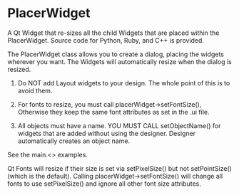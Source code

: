 # PlacerWidget
A Qt Widget that re-sizes all the child Widgets that are
placed within the PlacerWidget.
Source code for Python, Ruby, and C++ is provided.

The PlacerWidget class allows you to create a dialog, placing
the widgets wherever you want.  The Widgets will automatically
resize when the dialog is resized.

1. Do NOT add Layout widgets to your design. The whole
   point of this is to avoid them.

2. For fonts to resize, you must call placerWidget->setFontSize(),
   Otherwise they keep the same font attributes as set
   in the .ui file.

3. All objects must have a name. YOU MUST CALL setObjectName()
   for widgets that are added without using the designer. Designer
   automatically creates an object name.

  See the main.<> examples.
 
  Qt Fonts will resize if their size is set via
  setPixelSize() but not setPointSize() (which is the default).
  Calling placerWidget->setFontSize() will change all fonts to
  use setPixelSize() and ignore all other font size attributes.

